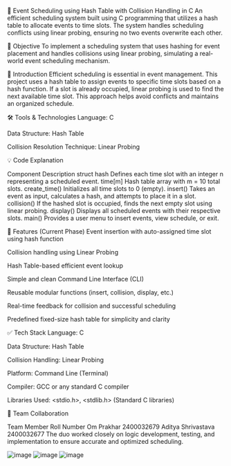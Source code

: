 📅 Event Scheduling using Hash Table with Collision Handling in C
An efficient scheduling system built using C programming that utilizes a hash table to allocate events to time slots. The system handles scheduling conflicts using linear probing, ensuring no two events overwrite each other.

🎯 Objective
To implement a scheduling system that uses hashing for event placement and handles collisions using linear probing, simulating a real-world event scheduling mechanism.

🧠 Introduction
Efficient scheduling is essential in event management. This project uses a hash table to assign events to specific time slots based on a hash function. If a slot is already occupied, linear probing is used to find the next available time slot. This approach helps avoid conflicts and maintains an organized schedule.

🛠 Tools & Technologies
Language: C

Data Structure: Hash Table

Collision Resolution Technique: Linear Probing

💡 Code Explanation

Component	Description
struct hash	Defines each time slot with an integer n representing a scheduled event.
time[m]	Hash table array with m = 10 total slots.
create_time()	Initializes all time slots to 0 (empty).
insert()	Takes an event as input, calculates a hash, and attempts to place it in a slot.
collision()	If the hashed slot is occupied, finds the next empty slot using linear probing.
display()	Displays all scheduled events with their respective slots.
main()	Provides a user menu to insert events, view schedule, or exit.

🌟 Features (Current Phase)
Event insertion with auto-assigned time slot using hash function

Collision handling using Linear Probing

Hash Table-based efficient event lookup

Simple and clean Command Line Interface (CLI)

Reusable modular functions (insert, collision, display, etc.)

Real-time feedback for collision and successful scheduling

Predefined fixed-size hash table for simplicity and clarity

✅ Tech Stack
Language: C

Data Structure: Hash Table

Collision Handling: Linear Probing

Platform: Command Line (Terminal)

Compiler: GCC or any standard C compiler

Libraries Used: <stdio.h>, <stdlib.h> (Standard C libraries)



🤝 Team Collaboration

Team Member	Roll Number
Om Prakhar	2400032679
Aditya Shrivastava	2400032677
The duo worked closely on logic development, testing, and implementation to ensure accurate and optimized scheduling.

![image](https://github.com/user-attachments/assets/88bc1a79-801a-489d-999e-d17e84b5c597)
![image](https://github.com/user-attachments/assets/ebf8eb55-8503-4b23-9112-35f5243e8e48)
![image](https://github.com/user-attachments/assets/712f1763-f1fb-4593-8a8a-f592a2f0da50)



